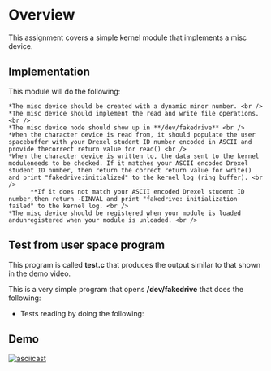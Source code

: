 # Overview
This assignment covers a simple kernel module that implements a misc device.

## Implementation
This module will do the following:

    *The misc device should be created with a dynamic minor number. <br />
    *The misc device should implement the read and write file operations. <br />
    *The misc device node should show up in **/dev/fakedrive** <br />
    *When the character device is read from, it should populate the user spacebuffer with your Drexel student ID number encoded in ASCII and provide thecorrect return value for read() <br />
    *When the character device is written to, the data sent to the kernel moduleneeds to be checked. If it matches your ASCII encoded Drexel student ID number, then return the correct return value for write() and print "fakedrive:initialized" to the kernel log (ring buffer). <br />
          **If it does not match your ASCII encoded Drexel student ID number,then return -EINVAL and print "fakedrive: initialization failed" to the kernel log. <br />
    *The misc device should be registered when your module is loaded andunregistered when your module is unloaded. <br />
 
## Test from user space program
This program is called **test.c** that produces the output similar to that shown in the demo video. <br />

This is a very simple program that opens **/dev/fakedrive** that does the following: <br />
  * Tests reading by doing the following:


## Demo
[![asciicast](https://asciinema.org/a/wbdJOrpQEANF3NnuRklDHG4A5.svg)](https://asciinema.org/a/wbdJOrpQEANF3NnuRklDHG4A5)
